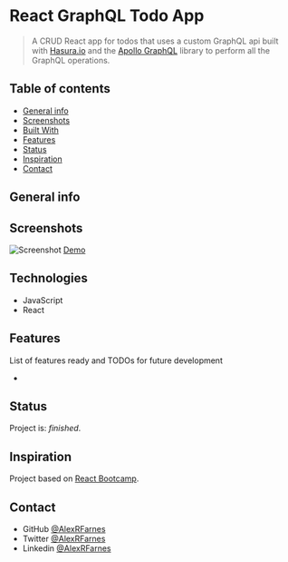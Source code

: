 # React GraphQL Todo App

> A CRUD React app for todos that uses a custom GraphQL api built with [Hasura.io](https://hasura.io/) and the [Apollo GraphQL](https://www.apollographql.com/) library to perform all the GraphQL operations.

## Table of contents

- [General info](#general-info)
- [Screenshots](#screenshots)
- [Built With](#built-with)
- [Features](#features)
- [Status](#status)
- [Inspiration](#inspiration)
- [Contact](#contact)

## General info



## Screenshots

![Screenshot]()
[Demo]()

## Technologies

- JavaScript
- React

## Features

List of features ready and TODOs for future development

- 

## Status

Project is: _finished_.

## Inspiration

Project based on [React Bootcamp](https://reactbootcamp.com/).

## Contact

- GitHub [@AlexRFarnes](https://github.com/AlexRFarnes)
- Twitter [@AlexRFarnes](https://twitter.com/alexrfarnes)
- Linkedin [@AlexRFarnes](https://www.linkedin.com/in/alexrfarnes/)
